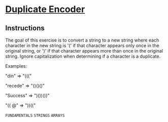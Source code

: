 # [Duplicate Encoder](https://www.codewars.com/kata/54b42f9314d9229fd6000d9c/train/python)

## Instructions

The goal of this exercise is to convert a string to a new string where each character in the new string is '(' if that character appears only once in the original string, or ')' if that character appears more than once in the original string. Ignore capitalization when determining if a character is a duplicate.

Examples:

"din" => "((("

"recede" => "()()()"

"Success" => ")())())"

"(( @" => "))(("

`FUNDAMENTALS` `STRINGS` `ARRAYS`